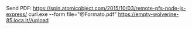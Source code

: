 Send PDF: https://spin.atomicobject.com/2015/10/03/remote-pfs-node-js-express/
curl.exe --form file="@Formato.pdf" https://empty-wolverine-85.loca.lt//upload
